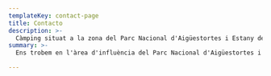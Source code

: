 ```yaml
---
templateKey: contact-page
title: Contacto
description: >-
  Càmping situat a la zona del Parc Nacional d'Aigüestortes i Estany de Sant Maurici, l'enclavament ideal per relaxar-se i gaudir de privilegiats paisatges. Oferim àmplies parcel·les amb gespa i ombra, aixícom còmodes i espaiosos bungalows
summary: >-
  Ens trobem en l'àrea d'influència del Parc Nacional d'Aigüestortes i Estany de Sant Maurici, (Pirineus Catalans), al marge esquerre del riu Escrita a 1,8 km abans d'arribar al poble d'Espot, un dels més emblemàtics paratges de les Valls d'Àneu dins de la comarca del Pallars Sobirà a la província de Lleida.

---
```

